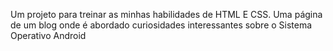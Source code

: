 Um projeto para treinar as minhas habilidades de HTML E CSS. Uma página de um blog onde é abordado curiosidades interessantes sobre o Sistema Operativo Android
